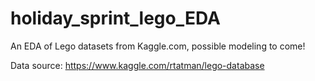 # holiday_sprint_lego_EDA
An EDA of Lego datasets from Kaggle.com, possible modeling to come!

Data source: https://www.kaggle.com/rtatman/lego-database